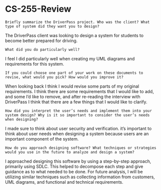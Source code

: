# CS-255-Review
	Briefly summarize the DriverPass project. Who was the client? What type of system did they want you to design?
The DriverPass client was looking to design a system for students to become better prepared for driving. 

	What did you do particularly well?
	
I feel I did particularly well when creating my UML diagrams and requirements for this system.

	If you could choose one part of your work on these documents to revise, what would you pick? How would you improve it?
	
When looking back I think I would revise some parts of my original requirements. I think there are some requirements that I would like to add, and some I’d like to remove, and after re-reading the interview with DriverPass I think that there are a few things that I would like to clarify. 

	How did you interpret the user’s needs and implement them into your system design? Why is it so important to consider the user’s needs when designing?
	
I made sure to think about user security and verification. it’s important to think about user needs when designing a system because users are an important component of the system. 

	How do you approach designing software? What techniques or strategies would you use in the future to analyze and design a system?
	
I approached designing this software by using a step-by-step approach, primarily using SDLC. This helped to decompose each step and give guidance as to what needed to be done. For future analysis, I will be utilizing similar techniques such as collecting information from customers, UML diagrams, and functional and technical requirements. 
